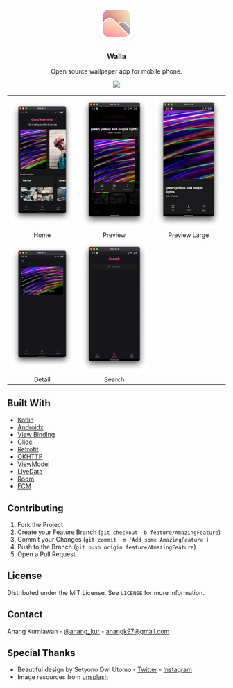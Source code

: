 
<!--
*** Thanks for checking out this README Template. If you have a suggestion that would
*** make this better, please fork the repo and create a pull request or simply open
*** an issue with the tag "enhancement".
*** Thanks again! Now go create something AMAZING! :D
-->





<!-- PROJECT SHIELDS -->
<!--
*** I'm using markdown "reference style" links for readability.
*** Reference links are enclosed in brackets [ ] instead of parentheses ( ).
*** See the bottom of this document for the declaration of the reference variables
*** for contributors-url, forks-url, etc. This is an optional, concise syntax you may use.
*** https://www.markdownguide.org/basic-syntax/#reference-style-links
-->

<!-- PROJECT LOGO -->
<br />
<p align="center">
  <a href="https://github.com/othneildrew/Best-README-Template">
    <img src="app/src/main/res/drawable/ic_icon_512.png" alt="Logo" width="80" height="80">
  </a>
  <h3 align="center">Walla</h3>

  <p align="center">
    Open source wallpaper app for mobile phone.
  </p>
  
  <p align="center">
    <a href="https://play.google.com/store/apps/details?id=com.anangkur.wallpaper">
      <img src="https://img.shields.io/endpoint?color=green&logo=google-play&logoColor=green&url=https%3A%2F%2Fplayshields.herokuapp.com%2Fplay%3Fi%3Dcom.anangkur.wallpaper%26l%3DPlayStore%26m%3D%24version">
    </a>
  </p>
</p>

<p align="center">
    <table>
      <tr>
        <td><img src="images/home.png" alt="Home"></td>
        <td><img src="images/preview.png" alt="Preview"></td>
        <td><img src="images/preview-large.png" alt="Preview Large"></td>
      </tr>
      <tr>
        <td align="center">Home</td>
        <td align="center">Preview</td>
        <td align="center">Preview Large</td>
      </tr>
      <tr>
        <td><img src="images/saved.png" alt="Saved"></td>
        <td><img src="images/search.png" alt="Search"></td>
      </tr>
      <tr>
        <td align="center">Detail</td>
        <td align="center">Search</td>
      </tr>
    </table>
</p>

## Built With
* [Kotlin](https://kotlinlang.org/)
* [Androidx](https://developer.android.com/jetpack/androidx)
* [View Binding](https://developer.android.com/topic/libraries/view-binding)
* [Glide](https://github.com/bumptech/glide)
* [Retrofit](https://github.com/square/retrofit)
* [OKHTTP](https://github.com/square/okhttp)
* [ViewModel](https://developer.android.com/topic/libraries/architecture/viewmodel)
* [LiveData](https://developer.android.com/topic/libraries/architecture/livedata)
* [Room](https://developer.android.com/jetpack/androidx/releases/room)
* [FCM](https://firebase.google.com/docs/cloud-messaging)

<!-- CONTRIBUTING -->
## Contributing

1. Fork the Project
2. Create your Feature Branch (`git checkout -b feature/AmazingFeature`)
3. Commit your Changes (`git commit -m 'Add some AmazingFeature'`)
4. Push to the Branch (`git push origin feature/AmazingFeature`)
5. Open a Pull Request



<!-- LICENSE -->
## License

Distributed under the MIT License. See `LICENSE` for more information.



<!-- CONTACT -->
## Contact

Anang Kurniawan - [@anang_kur](https://twitter.com/anang_kur) - anangk97@gmail.com

## Special Thanks
* Beautiful design by Setyono Dwi Utomo - [Twitter](https://twitter.com/setyonodwi) - [Instagram](https://instagram.com/setyonodwi)
* Image resources from [unsplash](https://unsplash.com/)

<!-- MARKDOWN LINKS & IMAGES -->
<!-- https://www.markdownguide.org/basic-syntax/#reference-style-links -->
[contributors-shield]: https://img.shields.io/github/contributors/othneildrew/Best-README-Template.svg?style=flat-square
[contributors-url]: https://github.com/othneildrew/Best-README-Template/graphs/contributors
[forks-shield]: https://img.shields.io/github/forks/othneildrew/Best-README-Template.svg?style=flat-square
[forks-url]: https://github.com/othneildrew/Best-README-Template/network/members
[stars-shield]: https://img.shields.io/github/stars/othneildrew/Best-README-Template.svg?style=flat-square
[stars-url]: https://github.com/othneildrew/Best-README-Template/stargazers
[issues-shield]: https://img.shields.io/github/issues/othneildrew/Best-README-Template.svg?style=flat-square
[issues-url]: https://github.com/othneildrew/Best-README-Template/issues
[license-shield]: https://img.shields.io/github/license/othneildrew/Best-README-Template.svg?style=flat-square
[license-url]: https://github.com/othneildrew/Best-README-Template/blob/master/LICENSE.txt
[linkedin-shield]: https://img.shields.io/badge/-LinkedIn-black.svg?style=flat-square&logo=linkedin&colorB=555
[linkedin-url]: https://linkedin.com/in/othneildrew
